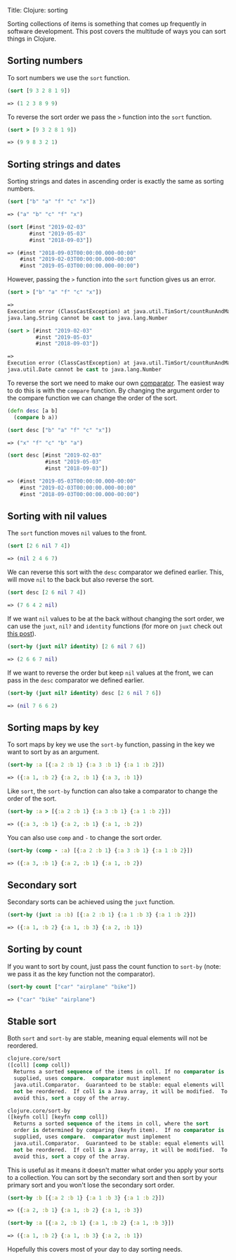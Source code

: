 Title: Clojure: sorting

Sorting collections of items is something that comes up frequently in software development. This post covers the multitude of ways you can sort things in Clojure.

## Sorting numbers

To sort numbers we use the `sort` function.

```Clojure
(sort [9 3 2 8 1 9])

=> (1 2 3 8 9 9)
```

To reverse the sort order we pass the `>` function into the `sort` function.

```Clojure
(sort > [9 3 2 8 1 9])

=> (9 9 8 3 2 1)
```

## Sorting strings and dates

Sorting strings and dates in ascending order is exactly the same as sorting numbers.

```Clojure
(sort ["b" "a" "f" "c" "x"])

=> ("a" "b" "c" "f" "x")

(sort [#inst "2019-02-03"
       #inst "2019-05-03"
       #inst "2018-09-03"])

=> (#inst "2018-09-03T00:00:00.000-00:00"
    #inst "2019-02-03T00:00:00.000-00:00"
    #inst "2019-05-03T00:00:00.000-00:00")
```

However, passing the `>` function into the `sort` function gives us an error.

```Clojure
(sort > ["b" "a" "f" "c" "x"])

=>
Execution error (ClassCastException) at java.util.TimSort/countRunAndMakeAscending (TimSort.java:355).
java.lang.String cannot be cast to java.lang.Number

(sort > [#inst "2019-02-03"
         #inst "2019-05-03"
         #inst "2018-09-03"])

=>
Execution error (ClassCastException) at java.util.TimSort/countRunAndMakeAscending (TimSort.java:355).
java.util.Date cannot be cast to java.lang.Number
```

To reverse the sort we need to make our own [comparator](https://clojure.org/guides/comparators). The easiest way to do this is with the `compare` function. By changing the argument order to the compare function we can change the order of the sort.

```Clojure
(defn desc [a b]
  (compare b a))

(sort desc ["b" "a" "f" "c" "x"])

=> ("x" "f" "c" "b" "a")

(sort desc [#inst "2019-02-03"
            #inst "2019-05-03"
            #inst "2018-09-03"])

=> (#inst "2019-05-03T00:00:00.000-00:00"
    #inst "2019-02-03T00:00:00.000-00:00"
    #inst "2018-09-03T00:00:00.000-00:00")
```

## Sorting with nil values

The `sort` function moves `nil` values to the front.

```Clojure
(sort [2 6 nil 7 4])

=> (nil 2 4 6 7)
```

We can reverse this sort with the `desc` comparator we defined earlier. This, will move `nil` to the back but also reverse the sort.

```Clojure
(sort desc [2 6 nil 7 4])

=> (7 6 4 2 nil)
```

If we want `nil` values to be at the back without changing the sort order, we can use the `juxt`, `nil?` and `identity` functions (for more on `juxt` check out [this post](https://andersmurphy.com/2018/11/18/clojure-juxt-and-separate.html)).

```Clojure
(sort-by (juxt nil? identity) [2 6 nil 7 6])

=> (2 6 6 7 nil)
```

If we want to reverse the order but keep `nil` values at the front, we can pass in the `desc` comparator we defined earlier.

```Clojure
(sort-by (juxt nil? identity) desc [2 6 nil 7 6])

=> (nil 7 6 6 2)
```

## Sorting maps by key

To sort maps by key we use the `sort-by` function, passing in the key we want to sort by as an argument.

```Clojure
(sort-by :a [{:a 2 :b 1} {:a 3 :b 1} {:a 1 :b 2}])

=> ({:a 1, :b 2} {:a 2, :b 1} {:a 3, :b 1})
```

Like `sort`, the `sort-by` function can also take a comparator to change the order of the sort.

```Clojure
(sort-by :a > [{:a 2 :b 1} {:a 3 :b 1} {:a 1 :b 2}])

=> ({:a 3, :b 1} {:a 2, :b 1} {:a 1, :b 2})
```

You can also use `comp` and `-` to change the sort order.

```Clojure
(sort-by (comp - :a) [{:a 2 :b 1} {:a 3 :b 1} {:a 1 :b 2}])

=> ({:a 3, :b 1} {:a 2, :b 1} {:a 1, :b 2})
```

## Secondary sort

Secondary sorts can be achieved using the `juxt` function.

```Clojure
(sort-by (juxt :a :b) [{:a 2 :b 1} {:a 1 :b 3} {:a 1 :b 2}])

=> ({:a 1, :b 2} {:a 1, :b 3} {:a 2, :b 1})
```

## Sorting by count

If you want to sort by count, just pass the count function to `sort-by` (note: we pass it as the key function not the comparator).

```Clojure
(sort-by count ["car" "airplane" "bike"])

=> ("car" "bike" "airplane")
```

## Stable sort

Both `sort` and `sort-by` are stable, meaning equal elements will not be reordered.

```Clojure
clojure.core/sort
([coll] [comp coll])
  Returns a sorted sequence of the items in coll. If no comparator is
  supplied, uses compare.  comparator must implement
  java.util.Comparator.  Guaranteed to be stable: equal elements will
  not be reordered.  If coll is a Java array, it will be modified.  To
  avoid this, sort a copy of the array.

clojure.core/sort-by
([keyfn coll] [keyfn comp coll])
  Returns a sorted sequence of the items in coll, where the sort
  order is determined by comparing (keyfn item).  If no comparator is
  supplied, uses compare.  comparator must implement
  java.util.Comparator.  Guaranteed to be stable: equal elements will
  not be reordered.  If coll is a Java array, it will be modified.  To
  avoid this, sort a copy of the array.
```

This is useful as it means it doesn't matter what order you apply your sorts to a collection. You can sort by the secondary sort and then sort by your primary sort and you won't lose the secondary sort order.

```Clojure
(sort-by :b [{:a 2 :b 1} {:a 1 :b 3} {:a 1 :b 2}])

=> ({:a 2, :b 1} {:a 1, :b 2} {:a 1, :b 3})

(sort-by :a [{:a 2, :b 1} {:a 1, :b 2} {:a 1, :b 3}])

=> ({:a 1, :b 2} {:a 1, :b 3} {:a 2, :b 1})

```

Hopefully this covers most of your day to day sorting needs.
